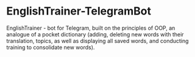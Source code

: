 # EnglishTrainer-TelegramBot

EnglishTrainer - bot for Telegram, built on the principles of OOP, an
analogue of a pocket dictionary (adding, deleting new words with their
translation, topics, as well as displaying all saved words, and
conducting training to consolidate new words).
